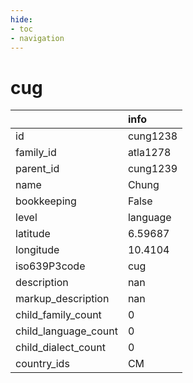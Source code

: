 ```yaml
---
hide:
- toc
- navigation
---
```

# cug
|                      | info     |
|:---------------------|:---------|
| id                   | cung1238 |
| family_id            | atla1278 |
| parent_id            | cung1239 |
| name                 | Chung    |
| bookkeeping          | False    |
| level                | language |
| latitude             | 6.59687  |
| longitude            | 10.4104  |
| iso639P3code         | cug      |
| description          | nan      |
| markup_description   | nan      |
| child_family_count   | 0        |
| child_language_count | 0        |
| child_dialect_count  | 0        |
| country_ids          | CM       |